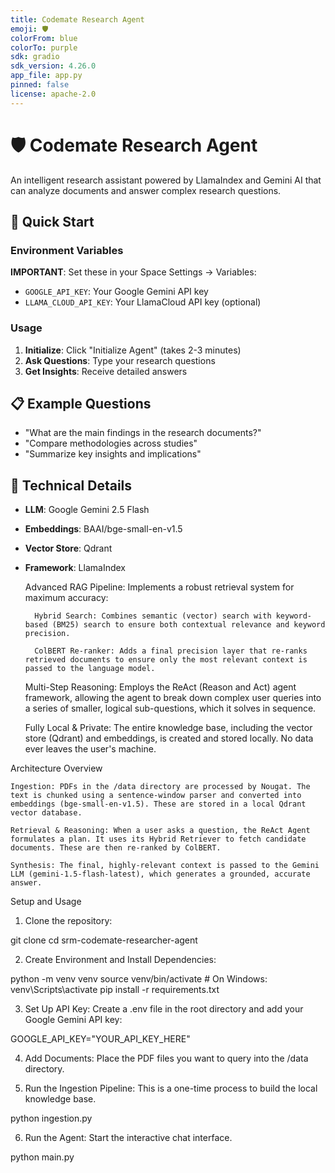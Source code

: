 ```yaml
---
title: Codemate Research Agent
emoji: 🛡️
colorFrom: blue
colorTo: purple
sdk: gradio
sdk_version: 4.26.0
app_file: app.py
pinned: false
license: apache-2.0
---
```


# 🛡️ Codemate Research Agent

An intelligent research assistant powered by LlamaIndex and Gemini AI that can analyze documents and answer complex research questions.

## 🚀 Quick Start

### Environment Variables
**IMPORTANT**: Set these in your Space Settings → Variables:

- `GOOGLE_API_KEY`: Your Google Gemini API key
- `LLAMA_CLOUD_API_KEY`: Your LlamaCloud API key (optional)

### Usage
1. **Initialize**: Click "Initialize Agent" (takes 2-3 minutes)
2. **Ask Questions**: Type your research questions
3. **Get Insights**: Receive detailed answers

## 📋 Example Questions

- "What are the main findings in the research documents?"
- "Compare methodologies across studies"
- "Summarize key insights and implications"

## 🔧 Technical Details

- **LLM**: Google Gemini 2.5 Flash
- **Embeddings**: BAAI/bge-small-en-v1.5  
- **Vector Store**: Qdrant
- **Framework**: LlamaIndex

    Advanced RAG Pipeline: Implements a robust retrieval system for maximum accuracy:

        Hybrid Search: Combines semantic (vector) search with keyword-based (BM25) search to ensure both contextual relevance and keyword precision.

        ColBERT Re-ranker: Adds a final precision layer that re-ranks retrieved documents to ensure only the most relevant context is passed to the language model.

    Multi-Step Reasoning: Employs the ReAct (Reason and Act) agent framework, allowing the agent to break down complex user queries into a series of smaller, logical sub-questions, which it solves in sequence.

    Fully Local & Private: The entire knowledge base, including the vector store (Qdrant) and embeddings, is created and stored locally. No data ever leaves the user's machine.

Architecture Overview

    Ingestion: PDFs in the /data directory are processed by Nougat. The text is chunked using a sentence-window parser and converted into embeddings (bge-small-en-v1.5). These are stored in a local Qdrant vector database.

    Retrieval & Reasoning: When a user asks a question, the ReAct Agent formulates a plan. It uses its Hybrid Retriever to fetch candidate documents. These are then re-ranked by ColBERT.

    Synthesis: The final, highly-relevant context is passed to the Gemini LLM (gemini-1.5-flash-latest), which generates a grounded, accurate answer.

Setup and Usage

1. Clone the repository:

git clone <your-new-github-repo-url>
cd srm-codemate-researcher-agent

2. Create Environment and Install Dependencies:

python -m venv venv
source venv/bin/activate  # On Windows: venv\Scripts\activate
pip install -r requirements.txt

3. Set Up API Key:
Create a .env file in the root directory and add your Google Gemini API key:

GOOGLE_API_KEY="YOUR_API_KEY_HERE"

4. Add Documents:
Place the PDF files you want to query into the /data directory.

5. Run the Ingestion Pipeline:
This is a one-time process to build the local knowledge base.

python ingestion.py

6. Run the Agent:
Start the interactive chat interface.

python main.py

